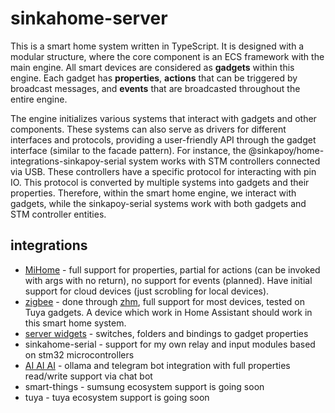 # sinkahome-server

This is a smart home system written in TypeScript. It is designed with a modular structure, where the core component is an ECS framework with the main engine. All smart devices are considered as **gadgets** within this engine. Each gadget has **properties**, **actions** that can be triggered by broadcast messages, and **events** that are broadcasted throughout the entire engine.

The engine initializes various systems that interact with gadgets and other components. These systems can also serve as drivers for different interfaces and protocols, providing a user-friendly API through the gadget interface (similar to the facade pattern). For instance, the @sinkapoy/home-integrations-sinkapoy-serial system works with STM controllers connected via USB. These controllers have a specific protocol for interacting with pin IO. This protocol is converted by multiple systems into gadgets and their properties. Therefore, within the smart home engine, we interact with gadgets, while the sinkapoy-serial systems work with both gadgets and STM controller entities.

## integrations
 - [MiHome](https://github.com/sinkapoy/sinkahome-integrations-miot) - full support for properties, partial for actions (can be invoked with args with no return), no support for events (planned). Have initial support for cloud devices (just scrobling for local devices).
 - [zigbee](https://github.com/sinkapoy/sinkahome-integrations-zigbee) - done through [zhm](https://github.com/Koenkk/zigbee-herdsman), full support for most devices, tested on Tuya gadgets. A device which work in Home Assistant should work in this smart home system.
 - [server widgets](https://github.com/sinkapoy/sinkahome-integrations-server-widgets) - switches, folders and bindings to gadget properties
 - sinkahome-serial - support for my own relay and input modules based on stm32 microcontrollers
 - [AI AI AI](https://github.com/sinkapoy/sinkahome-integration-ai) - ollama and telegram bot integration with full properties read/write support via chat bot
 - smart-things - sumsung ecosystem support is going soon
 - tuya - tuya ecosystem support is going soon
